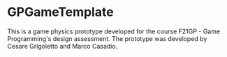 # GPGameTemplate

This is a game physics prototype developed for the course F21GP - Game Programming's design assessment. The prototype was developed by Cesare Grigoletto and Marco Casadio.
